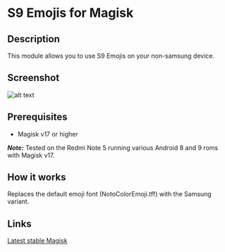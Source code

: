 # **S9 Emojis for Magisk**
## Description
This module allows you to use S9 Emojis on your non-samsung device. 

## Screenshot
![alt text](https://i.imgur.com/nHilYmp.png "Screenshot")

## Prerequisites
* Magisk v17 or higher

**_Note:_** Tested on the Redmi Note 5 running various Android 8 and 9 roms with Magisk v17.

## How it works
Replaces the default emoji font (NotoColorEmoji.tff) with the Samsung variant. 

## Links

[Latest stable Magisk](http://www.tiny.cc/latestmagisk)
